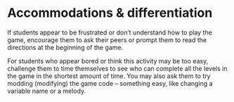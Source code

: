 # Accommodations & differentiation

If students appear to be frustrated or don’t understand how to play the game, encourage them to ask their peers or prompt them to read the directions at the beginning of the game.

For students who appear bored or think this activity may be too easy, challenge them to time themselves to see who can complete all the levels in the game in the shortest amount of time. You may also ask them to try modding (modifying) the game code – something easy, like changing a variable name or a melody.
